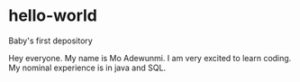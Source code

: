 # hello-world
Baby's first depository

Hey everyone. My name is Mo Adewunmi. I am very excited to learn coding. My nominal experience is in java and SQL.
